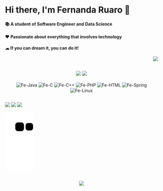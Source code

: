 <H1> Hi there, I'm Fernanda Ruaro 👋</H1>
<div>
    <p align="left">
        <H4> 📚 A student of Software Engineer and Data Science </H4>
        <H4> ❤ Passionate about everything that involves technology </H4>
        <H4> ☁ If you can dream it, you can do it! </H4>
    </p>
    <p align="right"><img src="\Imagens\git.png" target="_blank"></p>
</div>

  ##

<div align="center">
    <img height="150em" src="https://github-readme-stats.vercel.app/api?username=Feruaro&show_icons=true&theme=dracula&include_all_commits=true&count_private=true"/>
    <img height="150em" src="https://github-readme-stats.vercel.app/api/top-langs/?username=Feruaro&layout=compact&langs_count=7&theme=dracula"/>
</div>

<div align="center" style="display: inline_block"><br>
    <img align="center" alt="Fe-Java" height="30" width="40" src="https://cdn.jsdelivr.net/gh/devicons/devicon/icons/java/java-original.svg" />
    <img align="center" alt="Fe-C" height="30" width="40" src="https://cdn.jsdelivr.net/gh/devicons/devicon/icons/c/c-original.svg" />
    <img align="center" alt="Fe-C++" height="30" width="40" src="https://cdn.jsdelivr.net/gh/devicons/devicon/icons/cplusplus/cplusplus-original.svg" />
    <img align="center" alt="Fe-PHP" height="30" width="40" src="https://cdn.jsdelivr.net/gh/devicons/devicon/icons/php/php-original.svg" />
    <img align="center" alt="Fe-HTML" height="30" width="40" src="https://cdn.jsdelivr.net/gh/devicons/devicon/icons/html5/html5-original.svg" />
    <img align="center" alt="Fe-Spring" height="30" width="40" src="https://cdn.jsdelivr.net/gh/devicons/devicon/icons/spring/spring-original-wordmark.svg" />
    <img align="center" alt="Fe-Linux" height="30" width="40" src="https://cdn.jsdelivr.net/gh/devicons/devicon/icons/linux/linux-original.svg" />  
</div>

  ##

<div> 
    <a href="https://www.linkedin.com/in/fernanda-ruaro/" target="_blank"><img src="https://img.shields.io/badge/-LinkedIn-%230077B5?style=for-the-badge&logo=linkedin&logoColor=white" target="_blank"></a> 
    <a href="https://www.instagram.com/ruarofe/" target="_blank"><img src="https://img.shields.io/badge/-Instagram-%23E4405F?style=for-the-badge&logo=instagram&logoColor=white" target="_blank"></a>
    <a href = "mailto:feayres26@gmail.com"><img src="https://img.shields.io/badge/-Gmail-%23333?style=for-the-badge&logo=gmail&logoColor=white" target="_blank"></a> 
 
 ![Snake animation](https://github.com/Feruaro/Feruaro/blob/output/github-contribution-grid-snake.svg)
 
</div>

  ##
  
<div align="center">
    <p> <img align="center" src="https://profile-counter.glitch.me/Feruaro/count.svg" /></p>
</div>


